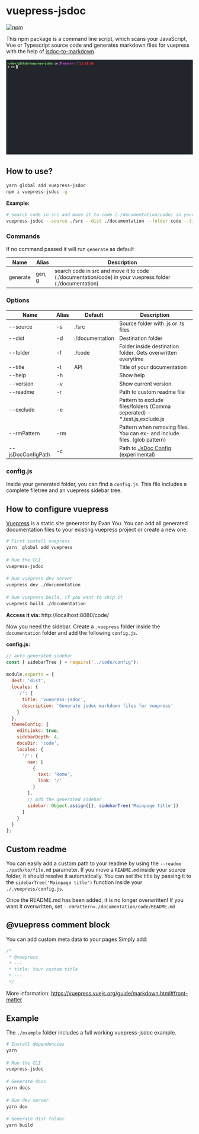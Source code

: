 # vuepress-jsdoc

[![npm](https://img.shields.io/npm/v/vuepress-jsdoc.svg)](https://www.npmjs.com/package/vuepress-jsdoc)

This npm package is a command line script, which scans your JavaScript, Vue or Typescript source code and generates markdown files for vuepress with the help of [jsdoc-to-markdown](https://github.com/jsdoc2md/jsdoc-to-markdown).

![CLI ./example](/example/img/cli.gif)

## How to use?

```bash
yarn global add vuepress-jsdoc
npm i vuepress-jsdoc -g
```

**Example:**

```bash
# search code in src and move it to code (./documentation/code) in your vuepress folder (./documentation)
vuepress-jsdoc --source ./src --dist ./documentation --folder code --title API --exclude *.test.js,exclude.js
```

### Commands

If no command passed it will run `generate` as default

| Name     | Alias  | Description                                                                                             |
| -------- | ------ | ------------------------------------------------------------------------------------------------------- |
| generate | gen, g | search code in src and move it to code (./documentation/code) in your vuepress folder (./documentation) |

### Options

| Name              | Alias | Default         | Description                                                                             |
| ----------------- | ----- | --------------- | --------------------------------------------------------------------------------------- |
| --source          | -s    | ./src           | Source folder with .js or .ts files                                                     |
| --dist            | -d    | ./documentation | Destination folder                                                                      |
| --folder          | -f    | ./code          | Folder inside destination folder. Gets overwritten everytime                            |
| --title           | -t    | API             | Title of your documentation                                                             |
| --help            | -h    |                 | Show help                                                                               |
| --version         | -v    |                 | Show current version                                                                    |
| --readme          | -r    |                 | Path to custom readme file                                                              |
| --exclude         | -e    |                 | Pattern to exclude files/folders (Comma seperated) - \*.test.js,exclude.js              |
| --rmPattern       | -rm   |                 | Pattern when removing files. You can ex- and include files. (glob pattern)              |
| --jsDocConfigPath | -c    |                 | Path to [JsDoc Config](http://usejsdoc.org/about-configuring-jsdoc.html) (experimental) |

### config.js

Inside your generated folder, you can find a `config.js`.
This file includes a complete filetree and an vuepress sidebar tree.

## How to configure vuepress

[Vuepress](https://vuepress.vuejs.org/) is a static site generator by Evan You.
You can add all generated documentation files to your existing vuepress project or create a new one.

```bash
# First install vuepress
yarn  global add vuepress

# Run the CLI
vuepress-jsdoc

# Run vuepress dev server
vuepress dev ./documentation

# Run vuepress build, if you want to ship it
vuepress build ./documentation
```

**Access it via:** http://localhost:8080/code/

Now you need the sidebar.
Create a `.vuepress` folder inside the `documentation` folder and add the following `config.js`.

**config.js:**

```javascript
// auto generated sidebar
const { sidebarTree } = require('../code/config');

module.exports = {
  dest: 'dist',
  locales: {
    '/': {
      title: 'vuepress-jsdoc',
      description: 'Generate jsdoc markdown files for vuepress'
    }
  },
  themeConfig: {
    editLinks: true,
    sidebarDepth: 4,
    docsDir: 'code',
    locales: {
      '/': {
        nav: [
          {
            text: 'Home',
            link: '/'
          }
        ],
        // Add the generated sidebar
        sidebar: Object.assign({}, sidebarTree('Mainpage title'))
      }
    }
  }
};
```

## Custom readme

You can easily add a custom path to your readme by using the `--readme ./path/to/file.md` parameter. If you move a `README.md` inside your source folder, it should resolve it automatically.
You can set the title by passing it to the `sidebarTree('Mainpage title')` function inside your `./.vuepress/config.js`.

Once the README.md has been added, it is no longer overwritten!
If you want it overwritten, set `--rmPattern=./documentation/code/README.md`

## @vuepress comment block

You can add custom meta data to your pages
Simply add:

```javascript
/*
 * @vuepress
 * ---
 * title: Your custom title
 * ---
 */
```

More information: https://vuepress.vuejs.org/guide/markdown.html#front-matter

## Example

The `./example` folder includes a full working vuepress-jsdoc example.

```bash
# Install dependencies
yarn

# Run the CLI
vuepress-jsdoc

# Generate docs
yarn docs

# Run dev server
yarn dev

# Generate dist folder
yarn build
```
